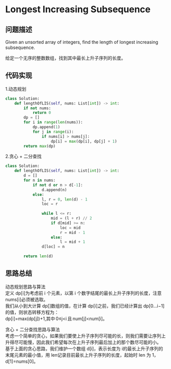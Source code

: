 #  Longest Increasing Subsequence

## 问题描述

Given an unsorted array of integers, find the length of longest increasing subsequence.

给定一个无序的整数数组，找到其中最长上升子序列的长度。


## 代码实现

1.动态规划
```python
class Solution:
    def lengthOfLIS(self, nums: List[int]) -> int:
        if not nums: 
            return 0 
        dp = [] 
        for i in range(len(nums)): 
            dp.append(1) 
            for j in range(i): 
                if nums[i] > nums[j]: 
                    dp[i] = max(dp[i], dp[j] + 1) 
        return max(dp)
```

2.贪心 + 二分查找
```python
class Solution:
    def lengthOfLIS(self, nums: List[int]) -> int:
        d = [] 
        for n in nums: 
            if not d or n > d[-1]: 
                d.append(n) 
            else: 
                l, r = 0, len(d) - 1 
                loc = r 
                
                while l <= r: 
                    mid = (l + r) // 2 
                    if d[mid] >= n: 
                        loc = mid 
                        r = mid - 1 
                    else: 
                        l = mid + 1 
                d[loc] = n 
        
        return len(d)

```


## 思路总结

动态规划思路与算法  
定义 dp[i]为考虑前 i 个元素，以第 i 个数字结尾的最长上升子序列的长度，注意 nums[i]必须被选取。  
我们从小到大计算 dp[]数组的值，在计算 dp[i]之前，我们已经计算出 dp[0…i−1]的值，则状态转移方程为：  
dp[i]=max(dp[j])+1,其中 0≤j<i 且 num[j]<num[i]。

贪心 + 二分查找思路与算法  
考虑一个简单的贪心，如果我们要使上升子序列尽可能的长，则我们需要让序列上升得尽可能慢，因此我们希望每次在上升子序列最后加上的那个数尽可能的小。  
基于上面的贪心思路，我们维护一个数组 d[i]，表示长度为 i的最长上升子序列的末尾元素的最小值，用 len记录目前最长上升子序列的长度，起始时 len 为 1，d[1]=nums[0]。